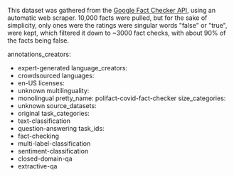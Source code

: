 This dataset was gathered from the [Google Fact Checker API](https://toolbox.google.com/factcheck/explorer), using an automatic web scraper. 10,000 facts were pulled, but for the sake of simplicity, only ones were the ratings were singular words "false" or "true", were kept, which filtered it down to ~3000 fact checks, with about 90% of the facts being false. 

annotations_creators:
- expert-generated
language_creators:
- crowdsourced
languages:
- en-US
licenses:
- unknown
multilinguality:
- monolingual
pretty_name: polifact-covid-fact-checker
size_categories:
- unknown
source_datasets:
- original
task_categories:
- text-classification
- question-answering
task_ids:
- fact-checking
- multi-label-classification
- sentiment-classification
- closed-domain-qa
- extractive-qa